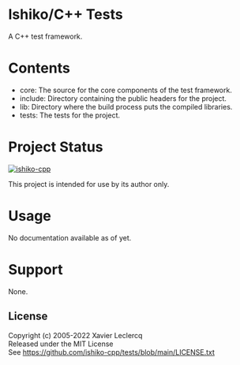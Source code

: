 # Ishiko/C++ Tests

A C++ test framework.

# Contents

- core: The source for the core components of the test framework.
- include: Directory containing the public headers for the project.
- lib: Directory where the build process puts the compiled libraries.
- tests: The tests for the project.

# Project Status

[![ishiko-cpp](https://circleci.com/gh/ishiko-cpp/tests.svg?style=shield)](https://circleci.com/gh/ishiko-cpp/tests)

This project is intended for use by its author only.

# Usage

No documentation available as of yet.

# Support

None.

## License

Copyright (c) 2005-2022 Xavier Leclercq\
Released under the MIT License\
See https://github.com/ishiko-cpp/tests/blob/main/LICENSE.txt
